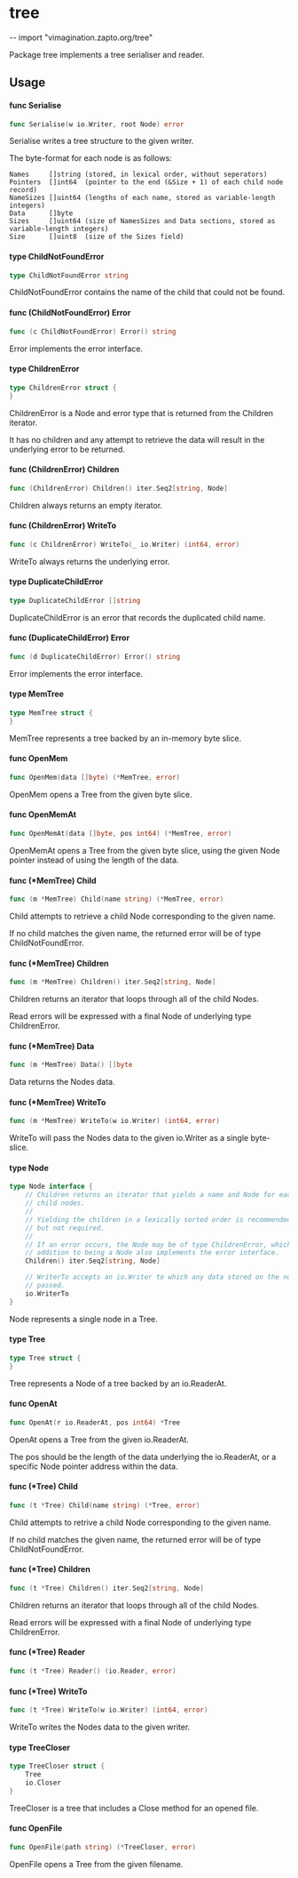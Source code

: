 # tree
--
    import "vimagination.zapto.org/tree"

Package tree implements a tree serialiser and reader.

## Usage

#### func  Serialise

```go
func Serialise(w io.Writer, root Node) error
```
Serialise writes a tree structure to the given writer.

The byte-format for each node is as follows:

    Names     []string (stored, in lexical order, without seperators)
    Pointers  []int64  (pointer to the end (&Size + 1) of each child node record)
    NameSizes []uint64 (lengths of each name, stored as variable-length integers)
    Data      []byte
    Sizes     []uint64 (size of NamesSizes and Data sections, stored as variable-length integers)
    Size      []uint8  (size of the Sizes field)

#### type ChildNotFoundError

```go
type ChildNotFoundError string
```

ChildNotFoundError contains the name of the child that could not be found.

#### func (ChildNotFoundError) Error

```go
func (c ChildNotFoundError) Error() string
```
Error implements the error interface.

#### type ChildrenError

```go
type ChildrenError struct {
}
```

ChildrenError is a Node and error type that is returned from the Children
iterator.

It has no children and any attempt to retrieve the data will result in the
underlying error to be returned.

#### func (ChildrenError) Children

```go
func (ChildrenError) Children() iter.Seq2[string, Node]
```
Children always returns an empty iterator.

#### func (ChildrenError) WriteTo

```go
func (c ChildrenError) WriteTo(_ io.Writer) (int64, error)
```
WriteTo always returns the underlying error.

#### type DuplicateChildError

```go
type DuplicateChildError []string
```

DuplicateChildError is an error that records the duplicated child name.

#### func (DuplicateChildError) Error

```go
func (d DuplicateChildError) Error() string
```
Error implements the error interface.

#### type MemTree

```go
type MemTree struct {
}
```

MemTree represents a tree backed by an in-memory byte slice.

#### func  OpenMem

```go
func OpenMem(data []byte) (*MemTree, error)
```
OpenMem opens a Tree from the given byte slice.

#### func  OpenMemAt

```go
func OpenMemAt(data []byte, pos int64) (*MemTree, error)
```
OpenMemAt opens a Tree from the given byte slice, using the given Node pointer
instead of using the length of the data.

#### func (*MemTree) Child

```go
func (m *MemTree) Child(name string) (*MemTree, error)
```
Child attempts to retrieve a child Node corresponding to the given name.

If no child matches the given name, the returned error will be of type
ChildNotFoundError.

#### func (*MemTree) Children

```go
func (m *MemTree) Children() iter.Seq2[string, Node]
```
Children returns an iterator that loops through all of the child Nodes.

Read errors will be expressed with a final Node of underlying type
ChildrenError.

#### func (*MemTree) Data

```go
func (m *MemTree) Data() []byte
```
Data returns the Nodes data.

#### func (*MemTree) WriteTo

```go
func (m *MemTree) WriteTo(w io.Writer) (int64, error)
```
WriteTo will pass the Nodes data to the given io.Writer as a single byte-slice.

#### type Node

```go
type Node interface {
	// Children returns an iterator that yields a name and Node for each of the
	// child nodes.
	//
	// Yielding the children in a lexically sorted order is recommended,
	// but not required.
	//
	// If an error occurs, the Node may be of type ChildrenError, which in
	// addition to being a Node also implements the error interface.
	Children() iter.Seq2[string, Node]

	// WriterTo accepts an io.Writer to which any data stored on the node will be
	// passed.
	io.WriterTo
}
```

Node represents a single node in a Tree.

#### type Tree

```go
type Tree struct {
}
```

Tree represents a Node of a tree backed by an io.ReaderAt.

#### func  OpenAt

```go
func OpenAt(r io.ReaderAt, pos int64) *Tree
```
OpenAt opens a Tree from the given io.ReaderAt.

The pos should be the length of the data underlying the io.ReaderAt, or a
specific Node pointer address within the data.

#### func (*Tree) Child

```go
func (t *Tree) Child(name string) (*Tree, error)
```
Child attempts to retrive a child Node corresponding to the given name.

If no child matches the given name, the returned error will be of type
ChildNotFoundError.

#### func (*Tree) Children

```go
func (t *Tree) Children() iter.Seq2[string, Node]
```
Children returns an iterator that loops through all of the child Nodes.

Read errors will be expressed with a final Node of underlying type
ChildrenError.

#### func (*Tree) Reader

```go
func (t *Tree) Reader() (io.Reader, error)
```

#### func (*Tree) WriteTo

```go
func (t *Tree) WriteTo(w io.Writer) (int64, error)
```
WriteTo writes the Nodes data to the given writer.

#### type TreeCloser

```go
type TreeCloser struct {
	Tree
	io.Closer
}
```

TreeCloser is a tree that includes a Close method for an opened file.

#### func  OpenFile

```go
func OpenFile(path string) (*TreeCloser, error)
```
OpenFile opens a Tree from the given filename.
